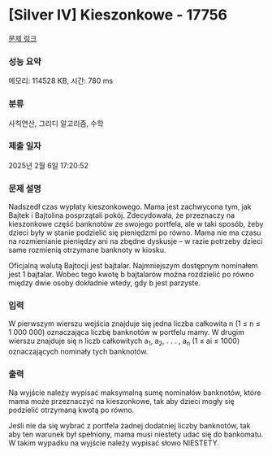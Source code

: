 # [Silver IV] Kieszonkowe - 17756 

[문제 링크](https://www.acmicpc.net/problem/17756) 

### 성능 요약

메모리: 114528 KB, 시간: 780 ms

### 분류

사칙연산, 그리디 알고리즘, 수학

### 제출 일자

2025년 2월 6일 17:20:52

### 문제 설명

<p>Nadszedł czas wypłaty kieszonkowego. Mama jest zachwycona tym, jak Bajtek i Bajtolina posprzątali pokój. Zdecydowała, że przeznaczy na kieszonkowe część banknotów ze swojego portfela, ale w taki sposób, żeby dzieci były w stanie podzielić się pieniędzmi po równo. Mama nie ma czasu na rozmienianie pieniędzy ani na zbędne dyskusje – w razie potrzeby dzieci same rozmienią otrzymane banknoty w kiosku.</p>

<p>Oficjalną walutą Bajtocji jest bajtalar. Najmniejszym dostępnym nominałem jest 1 bajtalar. Wobec tego kwotę b bajtalarów można rozdzielić po równo między dwie osoby dokładnie wtedy, gdy b jest parzyste.</p>

### 입력 

 <p>W pierwszym wierszu wejścia znajduje się jedna liczba całkowita n (1 ≤ n ≤ 1 000 000) oznaczająca liczbę banknotów w portfelu mamy. W drugim wierszu znajduje się n liczb całkowitych a<sub>1</sub>, a<sub>2</sub>, . . . , a<sub>n</sub> (1 ≤ ai ≤ 1000) oznaczających nominały tych banknotów.</p>

### 출력 

 <p>Na wyjście należy wypisać maksymalną sumę nominałów banknotów, które mama może przeznaczyć na kieszonkowe, tak aby dzieci mogły się podzielić otrzymaną kwotą po równo.</p>

<p>Jeśli nie da się wybrać z portfela żadnej dodatniej liczby banknotów, tak aby ten warunek był spełniony, mama musi niestety udać się do bankomatu. W takim wypadku na wyjście należy wypisać słowo NIESTETY.</p>

